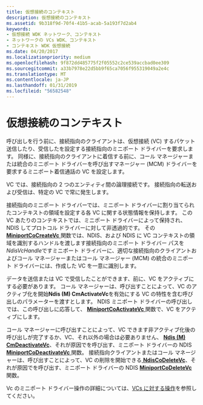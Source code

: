 ```yaml
---
title: 仮想接続のコンテキスト
description: 仮想接続のコンテキスト
ms.assetid: 9b318f9d-70f4-41b5-acab-5a193f7d2ab4
keywords:
- 仮想接続 WDK ネットワーク、コンテキスト
- ネットワークの VCs WDK、コンテキスト
- コンテキスト WDK 仮想接続
ms.date: 04/20/2017
ms.localizationpriority: medium
ms.openlocfilehash: 9f872dd485775f2f05552c2ce539accbad0ee309
ms.sourcegitcommit: a33b7978e22d5bb9f65ca7056f955319049a2e4c
ms.translationtype: MT
ms.contentlocale: ja-JP
ms.lasthandoff: 01/31/2019
ms.locfileid: "56582548"
---
```

# <a name="virtual-connection-context"></a>仮想接続のコンテキスト





呼び出しを行う前に、接続指向のクライアントは、仮想接続 (VC) するパケット送信したり、受信したを設定する接続指向のミニポート ドライバーを要求します。 同様に、接続指向のクライアントに着信する前に、コール マネージャーまたは統合のミニポート ドライバーを呼び出すマネージャー (MCM) ドライバーを要求するミニポート着信通話の VC を設定します。

VC では、接続指向の 2 つのエンティティ間の論理接続です。 接続指向の転送および受信は、特定の VC で常に発生します。

接続指向のミニポート ドライバーでは、ミニポート ドライバーに割り当てられたコンテキストの領域を設定する各 VC に関する状態情報を保持します。 この VC あたりのコンテキストでは、ミニポート ドライバーによって保持され、NDIS してプロトコル ドライバーに対して非透過的です。 その[ **MiniportCoCreateVc** ](https://msdn.microsoft.com/library/windows/hardware/ff559354)関数では、NDIS、および NDIS に VC コンテキストの領域を識別するハンドルを渡します接続指向のミニポート ドライバー パスを*NdisVcHandle*ですミニポート ドライバーに、適切な接続指向のクライアントおよびコール マネージャーまたはコール マネージャー (MCM) の統合のミニポート ドライバーには、作成した VC を一意に識別します。

データを送信または VC で受信したことができます、前に、VC をアクティブにする必要があります。 コール マネージャーは、呼び出すことによって、VC のアクティブ化を開始**Ndis (M) CmActivateVc**を有効にする VC の特性を含む呼び出しのパラメーターを渡すとします。 NDIS ミニポート ドライバーの呼び出しでは、この呼び出しに応答して、 [ **MiniportCoActivateVc** ](https://msdn.microsoft.com/library/windows/hardware/ff559351)関数で、VC をアクティブにします。

コール マネージャーに呼び出すことによって、VC できます非アクティブ化後の呼び出しが完了するか、VC、それ以外の場合は必要ありません、 [ **Ndis (M) CmDeactivateVc**](https://msdn.microsoft.com/library/windows/hardware/ff561657)、それが原因でを呼び出す、ミニポート ドライバーの NDIS [ **MiniportCoDeactivateVc** ](https://msdn.microsoft.com/library/windows/hardware/ff559356)関数。 接続指向クライアントまたはコール マネージャーは、呼び出すことによって、VC の削除を開始できる[ **NdisCoDeleteVc**](https://msdn.microsoft.com/library/windows/hardware/ff561698)、それが原因でを呼び出す、ミニポート ドライバーの NDIS [ **MiniportCoDeleteVc** ](https://msdn.microsoft.com/library/windows/hardware/ff559358)関数。

Vc のミニポート ドライバー操作の詳細については、[VCs に対する操作](operations-on-vcs.md)を参照してください。

 

 





